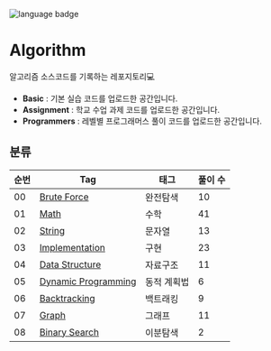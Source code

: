 ![language badge](https://img.shields.io/badge/language-python-blue)

# Algorithm
알고리즘 소스코드를 기록하는 레포지토리💻

- **Basic** : 기본 실습 코드를 업로드한 공간입니다.
- **Assignment** : 학교 수업 과제 코드를 업로드한 공간입니다.
- **Programmers** : 레벨별 프로그래머스 풀이 코드를 업로드한 공간입니다.

## 분류

|순번|Tag                      |태그          |풀이 수   |
|---|-------------------------|--------------|---------|
|00 |[Brute Force](https://github.com/sua-kim/Algorithm/tree/main/Brute%20Force)          |완전탐색       |10        |
|01 |[Math](https://github.com/sua-kim/Algorithm/tree/main/Math)                 |수학          |41        |
|02 |[String](https://github.com/sua-kim/Algorithm/tree/main/String)                 |문자열          |13        |
|03 |[Implementation](https://github.com/sua-kim/Algorithm/tree/main/Implementation)                 |구현          |23        |
|04 |[Data Structure](https://github.com/sua-kim/Algorithm/tree/main/Data-Structure)                 |자료구조          |11        |
|05 |[Dynamic Programming](https://github.com/sua-kim/Algorithm/tree/main/Dynamic-Programming)       |동적 계획법       |6        |
|06 |[Backtracking](https://github.com/sua-kim/Algorithm/tree/main/Backtracking)             |백트래킹         |9        |
|07 |[Graph](https://github.com/sua-kim/Algorithm/tree/main/Graph)             |그래프         |11        |
|08 |[Binary Search](https://github.com/sua-kim/Algorithm/tree/main/Binary-Search)             |이분탐색         |2        |